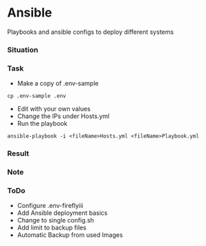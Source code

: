 # Ansible
Playbooks and ansible configs to deploy different systems

### Situation


### Task
- Make a copy of .env-sample
```
cp .env-sample .env
```
- Edit with your own values
- Change the IPs under <fileName>Hosts.yml
- Run the playbook
```
ansible-playbook -i <fileName>Hosts.yml <fileName>Playbook.yml
```

### Result


### Note

### ToDo
- Configure .env-fireflyiii
- Add Ansible deployment basics
- Change to single config.sh
- Add limit to backup files
- Automatic Backup from used Images
